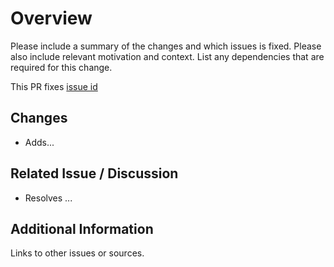 # Overview

Please include a summary of the changes and which issues is fixed. Please also include relevant motivation and context. List any dependencies that are required for this change.

This PR fixes [issue id](url)

## Changes

- Adds...

## Related Issue / Discussion

- Resolves ...

## Additional Information

Links to other issues or sources.